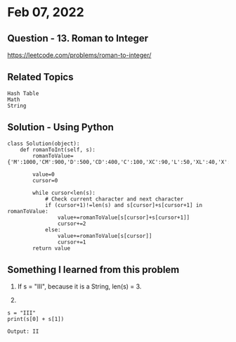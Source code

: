 # Feb 07, 2022
## Question - 13. Roman to Integer
https://leetcode.com/problems/roman-to-integer/

## Related Topics
    Hash Table
    Math
    String

## Solution - Using Python

```
class Solution(object):
    def romanToInt(self, s):
        romanToValue={'M':1000,'CM':900,'D':500,'CD':400,'C':100,'XC':90,'L':50,'XL':40,'X':10,'IX':9,'V':5,'IV':4,'I':1}

        value=0
        cursor=0

        while cursor<len(s):
            # Check current character and next character
            if (cursor+1)!=len(s) and s[cursor]+s[cursor+1] in romanToValue: 
                value+=romanToValue[s[cursor]+s[cursor+1]]
                cursor+=2
            else:
                value+=romanToValue[s[cursor]]
                cursor+=1
        return value
```

## Something I learned from this problem

1. If s = "III", because it is a String, len(s) = 3.

2. 
```
s = "III"
print(s[0] + s[1])

Output: II
```

